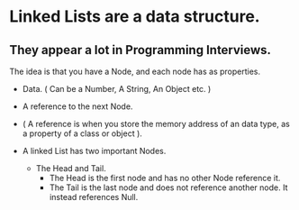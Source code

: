 # Linked Lists are a data structure.
## They appear a lot in Programming Interviews.

The idea is that you have a Node, and each node has as properties.
* Data. ( Can be a Number, A String, An Object etc. )
* A reference to the next Node.
* ( A reference is when you store the memory address of an data type, as a property of a class or object ).

* A linked List has two important Nodes.
  * The Head and Tail.
    * The Head is the first node and has no other Node reference it.
    * The Tail is the last node and does not reference another node. It instead
      references Null.
